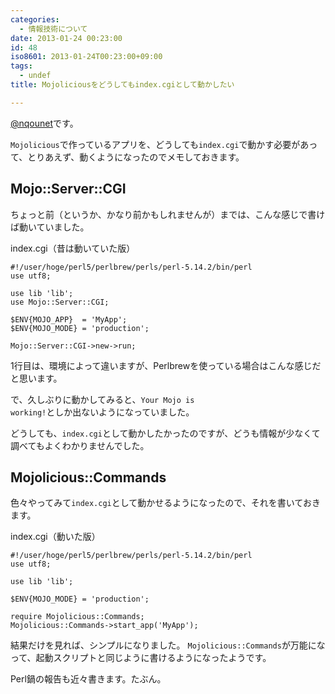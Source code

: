 ```yaml
---
categories:
  - 情報技術について
date: 2013-01-24 00:23:00
id: 48
iso8601: 2013-01-24T00:23:00+09:00
tags:
  - undef
title: Mojoliciousをどうしてもindex.cgiとして動かしたい

---
```


<a href="https://twitter.com/nqounet">@nqounet</a>です。

<code>Mojolicious</code>で作っているアプリを、どうしても<code>index.cgi</code>で動かす必要があって、とりあえず、動くようになったのでメモしておきます。
<h2>Mojo::Server::CGI</h2>
ちょっと前（というか、かなり前かもしれませんが）までは、こんな感じで書けば動いていました。

index.cgi（昔は動いていた版）
<pre><code>#!/user/hoge/perl5/perlbrew/perls/perl-5.14.2/bin/perl
use utf8;

use lib 'lib';
use Mojo::Server::CGI;

$ENV{MOJO_APP}  = 'MyApp';
$ENV{MOJO_MODE} = 'production';

Mojo::Server::CGI-&gt;new-&gt;run;
</code></pre>
1行目は、環境によって違いますが、Perlbrewを使っている場合はこんな感じだと思います。

で、久しぶりに動かしてみると、<code>Your Mojo is working!</code>としか出ないようになっていました。

どうしても、<code>index.cgi</code>として動かしたかったのですが、どうも情報が少なくて調べてもよくわかりませんでした。
<h2>Mojolicious::Commands</h2>
色々やってみて<code>index.cgi</code>として動かせるようになったので、それを書いておきます。

index.cgi（動いた版）
<pre><code>#!/user/hoge/perl5/perlbrew/perls/perl-5.14.2/bin/perl
use utf8;

use lib 'lib';

$ENV{MOJO_MODE} = 'production';

require Mojolicious::Commands;
Mojolicious::Commands-&gt;start_app('MyApp');
</code></pre>
結果だけを見れば、シンプルになりました。 <code>Mojolicious::Commands</code>が万能になって、起動スクリプトと同じように書けるようになったようです。

Perl鍋の報告も近々書きます。たぶん。    	